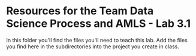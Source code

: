# Resources for the Team Data Science Process and AMLS - Lab 3.1

In this folder you'll find the files you'll need to teach this lab. Add the files you find here in the subdirectories into the project you create in class. 